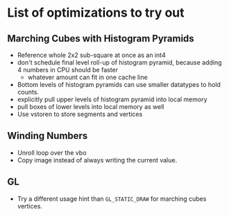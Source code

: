 # List of optimizations to try out

## Marching Cubes with Histogram Pyramids

- Reference whole 2x2 sub-square at once as an int4
- don't schedule final level roll-up of histogram pyramid, because adding 4 numbers in CPU should be faster
  - whatever amount can fit in one cache line
- Bottom levels of histogram pyramids can use smaller datatypes to hold counts.
- explicitly pull upper levels of histogram pyramid into local memory
- pull boxes of lower levels into local memory as well
- Use vstoren to store segments and vertices

## Winding Numbers

- Unroll loop over the vbo
- Copy image instead of always writing the current value.

## GL

- Try a different usage hint than `GL_STATIC_DRAW` for marching cubes vertices.
